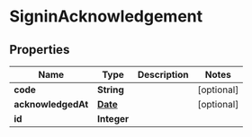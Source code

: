 

# SigninAcknowledgement

## Properties

Name | Type | Description | Notes
------------ | ------------- | ------------- | -------------
**code** | **String** |  |  [optional]
**acknowledgedAt** | [**Date**](Date.md) |  |  [optional]
**id** | **Integer** |  | 




